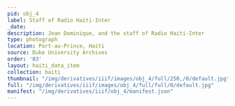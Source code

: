 ```yaml
---
pid: obj_4
label: Staff of Radio Haiti-Inter
_date:
description: Jean Dominique, and the staff of Radio Haiti-Inter
type: photograph
location: Port-au-Prince, Haiti
source: Duke University Archives
order: '03'
layout: haiti_data_item
collection: haiti
thumbnail: "/img/derivatives/iiif/images/obj_4/full/250,/0/default.jpg"
full: "/img/derivatives/iiif/images/obj_4/full/full/0/default.jpg"
manifest: "/img/derivatives/iiif/obj_4/manifest.json"
---
```

